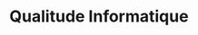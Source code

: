 ---
title: "Qualitude Informatique"
url: /saint-germain-en-laye/qualitude-informatique/
shop: ordinateur
---
